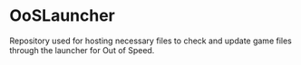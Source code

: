 # OoSLauncher
Repository used for hosting necessary files to check and update game files through the launcher for Out of Speed.
